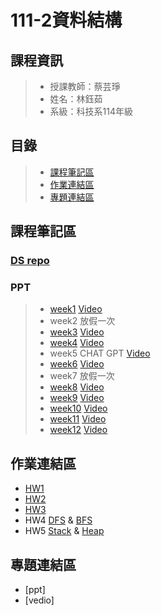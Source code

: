 # 111-2資料結構

## 課程資訊
> + 授課教師：蔡芸琤
> + 姓名：林鈺茹
> + 系級：科技系114年級
## 目錄
> + [課程筆記區](https://github.com/Lindergithub/DS/edit/main/README.md#%E8%AA%B2%E7%A8%8B%E7%AD%86%E8%A8%98%E5%8D%80)
> + [作業連結區](https://github.com/Lindergithub/DS/edit/main/README.md#%E4%BD%9C%E6%A5%AD%E9%80%A3%E7%B5%90%E5%8D%80)
> + [專題連結區](https://github.com/Lindergithub/DS/edit/main/README.md#%E5%B0%88%E9%A1%8C%E9%80%A3%E7%B5%90%E5%8D%80)
## 課程筆記區
### [DS repo](https://docs.google.com/spreadsheets/d/e/2PACX-1vRSK24qh0M-QVA6n3mYu7wxvdtUtGyg8amzCwvSteV1QX3AOFxAnT2eHOCGKH2jzTaWgIkIdh_eZS3V/pubhtml)
### PPT
> + [week1](https://docs.google.com/presentation/d/e/2PACX-1vSoZaHMPw2fKtXOAC3GyKJgpRlZn2a_adjEIOmmTTKR5vBXZlzoZ0i2y8c2yZLYgRImehD1HIHJLaV6/pub?start=false&loop=false&delayms=3000&slide=id.p)
> [Video](https://www.youtube.com/watch?v=QrDBThlCF-c)
> + week2 放假一次
> + [week3](https://docs.google.com/presentation/d/e/2PACX-1vT7p0-PcgEIj2Ac7NuCdqHGNXNnwadoAy7CWhhNTJWm5OzUdQEekxSEb9_ZTpo2ubNgfETSUYX_tuC5/pub?start=false&loop=false&delayms=3000&slide=id.g2087c65195e_0_183)
> [Video](https://www.youtube.com/watch?v=UwumuTsjgsw)
> + [week4](https://docs.google.com/presentation/d/e/2PACX-1vSqNXr_J_rQ6m03T73WeCg7IVhrr2pYyNg_6CJU32lTYSi1_8I5AjCX3z_Gdx5VkiCwxCKZnEZ6jhEy/pub?start=false&loop=false&delayms=3000&slide=id.p)
> [Video](https://www.youtube.com/watch?v=mKiLYv3iros)
> + week5 CHAT GPT
> [Video](https://www.youtube.com/watch?v=2hX8rYJaHEg)
> + [week6](https://docs.google.com/presentation/d/e/2PACX-1vSPyKSjbmp0FXR9AWx2AGONP6ShanxnrvVzX9ZFgpNQ170r6YDe4mVe00qnvBxKM5UXojYyfo32AGde/pub?start=false&loop=false&delayms=3000&slide=id.p)
> [Video](https://www.youtube.com/watch?v=5R_zvXu8K58)
> + week7 放假一次
> + [week8](https://docs.google.com/presentation/d/e/2PACX-1vQOji8H1afdQezbT6yv4Rv6A8M4ecAOfpufImQubaWThP7n_HudGi-slkeaMyJ4vvhPAyJnXkJB1Ry_/pub?start=false&loop=false&delayms=3000&slide=id.p)
> [Video](https://www.youtube.com/watch?v=q0RaJenLQXk)
> + [week9](https://docs.google.com/presentation/d/e/2PACX-1vQVu4ZiJF9x3o18xjCDRkvqIXsE2hA1XsE0DY5NnOqysr5edVx8o5elzHctaZ2VriHCCLmjTBMMNi87/pub?start=false&loop=false&delayms=3000&slide=id.p)
> [Video](https://www.youtube.com/watch?v=N9wrvyxB-GE)
> + [week10](https://docs.google.com/presentation/d/e/2PACX-1vRlcrJz58mNIV8jFGTxhR19BukTk6FEfUUeiei6wbRnNOpZk8VfFUmbAp2uHMN-j4HUPSf6pAuCrYgB/pub?start=false&loop=false&delayms=3000&slide=id.p)
> [Video](https://www.youtube.com/watch?v=xuKX35DWg5E)
> + [week11](https://docs.google.com/presentation/d/e/2PACX-1vSnZ4WDzcBLYTc3qH1GTE1llwYd1Hu-fQsrQfA9I9NwYfCS3sZoO66yVSnQKU3T9MLS7Z3vop4xNSAr/pub?start=false&loop=false&delayms=3000&slide=id.p)
> [Video](https://www.youtube.com/watch?v=Q7DZPu79Iyw)
> + [week12](https://docs.google.com/presentation/d/e/2PACX-1vR9KJJA3AZp2Wqkkq4xstdo8B7isAcpsQL3AU3klm_CaSdB6SYjb12nvFJrbLrpv4ng_V31PQRIpnMb/pub?start=false&loop=false&delayms=3000&slide=id.p)
> [Video](https://www.youtube.com/watch?v=PM0FIWJKW6w)
## 作業連結區
+ [HW1](https://youtu.be/JoPQq0bhYpM)
+ [HW2](https://youtu.be/jaXVX75Faco)
+ [HW3](https://youtu.be/qP9DJB8iVVg)
+ HW4 [DFS](https://youtu.be/454k0qG-iYY) & [BFS](https://youtu.be/hLt2JN9iWDQ)
+ HW5 [Stack](https://youtu.be/Xkt73i_PjVA) & [Heap](https://youtu.be/7gZEC3e8jw8)
## 專題連結區
+ [ppt]
+ [vedio]
